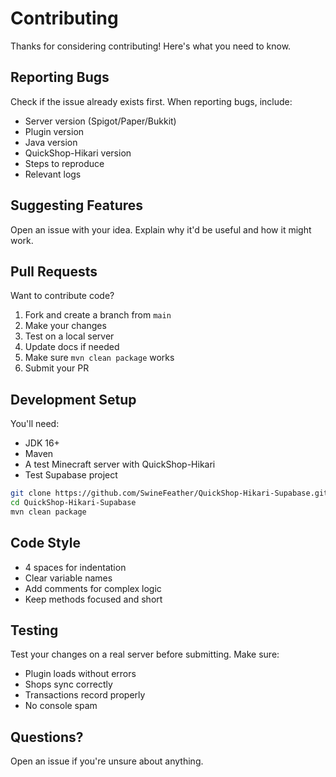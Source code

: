 # Contributing

Thanks for considering contributing! Here's what you need to know.

## Reporting Bugs

Check if the issue already exists first. When reporting bugs, include:

- Server version (Spigot/Paper/Bukkit)
- Plugin version
- Java version
- QuickShop-Hikari version
- Steps to reproduce
- Relevant logs

## Suggesting Features

Open an issue with your idea. Explain why it'd be useful and how it might work.

## Pull Requests

Want to contribute code?

1. Fork and create a branch from `main`
2. Make your changes
3. Test on a local server
4. Update docs if needed
5. Make sure `mvn clean package` works
6. Submit your PR

## Development Setup

You'll need:
- JDK 16+
- Maven
- A test Minecraft server with QuickShop-Hikari
- Test Supabase project

```bash
git clone https://github.com/SwineFeather/QuickShop-Hikari-Supabase.git
cd QuickShop-Hikari-Supabase
mvn clean package
```

## Code Style

- 4 spaces for indentation
- Clear variable names
- Add comments for complex logic
- Keep methods focused and short

## Testing

Test your changes on a real server before submitting. Make sure:
- Plugin loads without errors
- Shops sync correctly
- Transactions record properly
- No console spam

## Questions?

Open an issue if you're unsure about anything.

